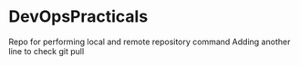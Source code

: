 # DevOpsPracticals
Repo for performing local and remote repository command
Adding another line to check git pull
